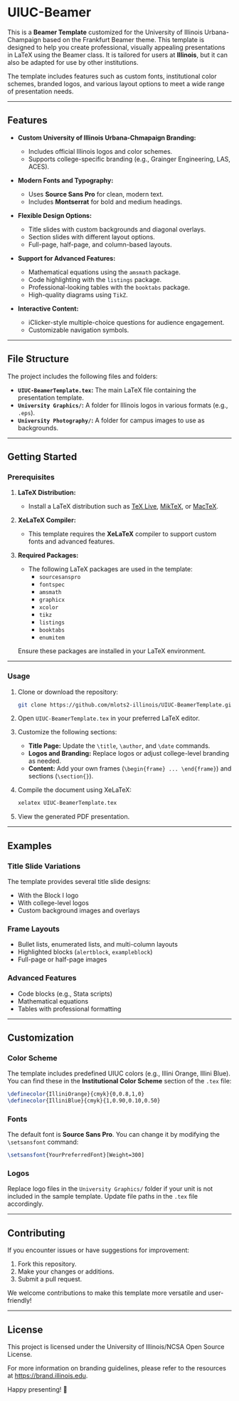 # UIUC-Beamer

This is a **Beamer Template** customized for the University of Illinois Urbana-Champaign based on the Frankfurt Beamer theme. This template is designed to help you create professional, visually appealing presentations in LaTeX using the Beamer class. It is tailored for users at **Illinois**, but it can also be adapted for use by other institutions.

The template includes features such as custom fonts, institutional color schemes, branded logos, and various layout options to meet a wide range of presentation needs.

---

## Features

- **Custom University of Illinois Urbana-Chmapaign Branding:**
  - Includes official Illinois logos and color schemes.
  - Supports college-specific branding (e.g., Grainger Engineering, LAS, ACES).

- **Modern Fonts and Typography:**
  - Uses **Source Sans Pro** for clean, modern text.
  - Includes **Montserrat** for bold and medium headings.

- **Flexible Design Options:**
  - Title slides with custom backgrounds and diagonal overlays.
  - Section slides with different layout options.
  - Full-page, half-page, and column-based layouts.

- **Support for Advanced Features:**
  - Mathematical equations using the `amsmath` package.
  - Code highlighting with the `listings` package.
  - Professional-looking tables with the `booktabs` package.
  - High-quality diagrams using `TikZ`.

- **Interactive Content:**
  - iClicker-style multiple-choice questions for audience engagement.
  - Customizable navigation symbols.

---

## File Structure

The project includes the following files and folders:

- **`UIUC-BeamerTemplate.tex`:** The main LaTeX file containing the presentation template.
- **`University Graphics/`:** A folder for Illinois logos in various formats (e.g., `.eps`).
- **`University Photography/`:** A folder for campus images to use as backgrounds.

---

## Getting Started

### Prerequisites

1. **LaTeX Distribution:**
   - Install a LaTeX distribution such as [TeX Live](https://www.tug.org/texlive/), [MikTeX](https://miktex.org/), or [MacTeX](https://tug.org/mactex/).

2. **XeLaTeX Compiler:**
   - This template requires the **XeLaTeX** compiler to support custom fonts and advanced features.

3. **Required Packages:**
   - The following LaTeX packages are used in the template:
     - `sourcesanspro`
     - `fontspec`
     - `amsmath`
     - `graphicx`
     - `xcolor`
     - `tikz`
     - `listings`
     - `booktabs`
     - `enumitem`

   Ensure these packages are installed in your LaTeX environment.

---

### Usage

1. Clone or download the repository:
   ```bash
   git clone https://github.com/mlots2-illinois/UIUC-BeamerTemplate.git
   ```

2. Open `UIUC-BeamerTemplate.tex` in your preferred LaTeX editor.

3. Customize the following sections:
   - **Title Page:** Update the `\title`, `\author`, and `\date` commands.
   - **Logos and Branding:** Replace logos or adjust college-level branding as needed.
   - **Content:** Add your own frames (`\begin{frame} ... \end{frame}`) and sections (`\section{}`).

4. Compile the document using XeLaTeX:
   ```bash
   xelatex UIUC-BeamerTemplate.tex
   ```

5. View the generated PDF presentation.

---

## Examples

### Title Slide Variations
The template provides several title slide designs:
- With the Block I logo
- With college-level logos
- Custom background images and overlays

### Frame Layouts
- Bullet lists, enumerated lists, and multi-column layouts
- Highlighted blocks (`alertblock`, `exampleblock`)
- Full-page or half-page images

### Advanced Features
- Code blocks (e.g., Stata scripts)
- Mathematical equations
- Tables with professional formatting

---

## Customization

### Color Scheme
The template includes predefined UIUC colors (e.g., Illini Orange, Illini Blue). You can find these in the **Institutional Color Scheme** section of the `.tex` file:
```latex
\definecolor{IlliniOrange}{cmyk}{0,0.8,1,0}
\definecolor{IlliniBlue}{cmyk}{1,0.90,0.10,0.50}
```

### Fonts
The default font is **Source Sans Pro**. You can change it by modifying the `\setsansfont` command:
```latex
\setsansfont{YourPreferredFont}[Weight=300]
```

### Logos
Replace logo files in the `University Graphics/` folder if your unit is not included in the sample template. Update file paths in the `.tex` file accordingly.

---

## Contributing

If you encounter issues or have suggestions for improvement:
1. Fork this repository.
2. Make your changes or additions.
3. Submit a pull request.

We welcome contributions to make this template more versatile and user-friendly!

---

## License

This project is licensed under the University of Illinois/NCSA Open Source License.

For more information on branding guidelines, please refer to the resources at https://brand.illinois.edu.

Happy presenting! 🎉
